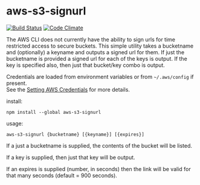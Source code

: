 # aws-s3-signurl

[![Build Status](https://travis-ci.org/cpilsworth/aws-s3-signurl.svg?branch=master)](https://travis-ci.org/cpilsworth/aws-s3-signurl)
[![Code Climate](https://codeclimate.com/github/cpilsworth/aws-s3-signurl/badges/gpa.svg)](https://codeclimate.com/github/cpilsworth/aws-s3-signurl)

The AWS CLI does not currently have the ability to sign urls for time restricted access to secure buckets.  This simple utility
takes a bucketname and (optionally) a keyname and outputs a signed url for them. If just the bucketname is provided a signed url 
for each of the keys is output.  If the key is specified also, then just that bucket/key combo is output.

Credentials are loaded from environment variables or from `~/.aws/config` if present.  
See the [Setting AWS Credentials](http://docs.aws.amazon.com/AWSJavaScriptSDK/guide/node-configuring.html#Setting_AWS_Credentials) for more details.


install:
```
npm install --global aws-s3-signurl
```

usage:
```
aws-s3-signurl {bucketname} [{keyname}] [{expires}]
```

If a just a bucketname is supplied, the contents of the bucket will be listed.

If a key is supplied, then just that key will be output.

If an expires is supplied (number, in seconds) then the link will be valid for that many seconds (default = 900 seconds).


